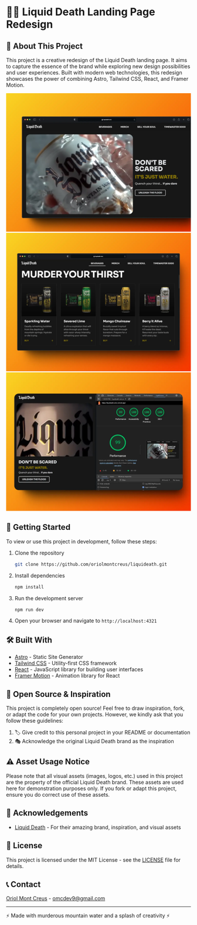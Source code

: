 # 🌊💀 Liquid Death Landing Page Redesign

## 📜 About This Project

This project is a creative redesign of the Liquid Death landing page. It aims to capture the essence of the brand while exploring new design possibilities and user experiences. Built with modern web technologies, this redesign showcases the power of combining Astro, Tailwind CSS, React, and Framer Motion.

![Landing1](./README_ASSETS/landing1.webp)
![Landing2](./README_ASSETS/landing2.webp)
![Landing2](./README_ASSETS/lighthouse.webp)

## 🚀 Getting Started

To view or use this project in development, follow these steps:

1. Clone the repository

   ``` bash
   git clone https://github.com/oriolmontcreus/liquideath.git
   ```

2. Install dependencies

   ``` bash
   npm install
   ```

3. Run the development server

   ``` bash
   npm run dev
   ```

4. Open your browser and navigate to `http://localhost:4321`

## 🛠️ Built With

- [Astro](https://astro.build/) - Static Site Generator
- [Tailwind CSS](https://tailwindcss.com/) - Utility-first CSS framework
- [React](https://reactjs.org/) - JavaScript library for building user interfaces
- [Framer Motion](https://www.framer.com/motion/) - Animation library for React

## 🧪 Open Source & Inspiration

This project is completely open source! Feel free to draw inspiration, fork, or adapt the code for your own projects. However, we kindly ask that you follow these guidelines:

1. 🏷️ Give credit to this personal project in your README or documentation
2. 🎭 Acknowledge the original Liquid Death brand as the inspiration

## ⚠️ Asset Usage Notice

Please note that all visual assets (images, logos, etc.) used in this project are the property of the official Liquid Death brand. These assets are used here for demonstration purposes only. If you fork or adapt this project, ensure you do correct use of these assets.

## 🌟 Acknowledgements

- [Liquid Death](https://liquiddeath.com/) - For their amazing brand, inspiration, and visual assets

## 📝 License

This project is licensed under the MIT License - see the [LICENSE](LICENSE) file for details.

## 📞 Contact

[Oriol Mont Creus](https://bento.me/omont-dev) - <omcdev9@gmail.com>

---

⚡️ Made with murderous mountain water and a splash of creativity ⚡️
